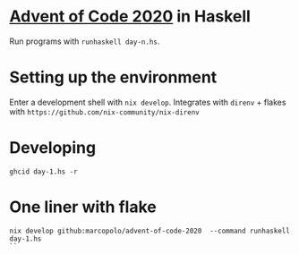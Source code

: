 # [Advent of Code 2020](https://adventofcode.com/) in Haskell

Run programs with `runhaskell day-n.hs`.

# Setting up the environment

Enter a development shell with `nix develop`.
Integrates with `direnv` + flakes with
`https://github.com/nix-community/nix-direnv`

# Developing

`ghcid day-1.hs -r`

# One liner with flake
```
nix develop github:marcopolo/advent-of-code-2020  --command runhaskell day-1.hs
``